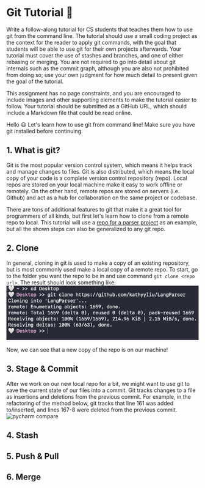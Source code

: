# Git Tutorial 👾

Write a follow-along tutorial for CS students that teaches them how to use git from the command line. The tutorial should use a small coding project as the context for the reader to apply git commands, with the goal that students will be able to use git for their own projects afterwards. Your tutorial must cover the use of stashes and branches, and one of either rebasing or merging. You are not required to go into detail about git internals such as the commit graph, although you are also not prohibited from doing so; use your own judgment for how much detail to present given the goal of the tutorial.

This assignment has no page constraints, and you are encouraged to include images and other supporting elements to make the tutorial easier to follow. Your tutorial should be submitted as a GitHub URL, which should include a Markdown file that could be read online.

Hello 😃 Let's learn how to use git from command line! Make sure you have git installed before continuing. 

## 1. What is git?

Git is the most popular version control system, which means it helps track and manage changes to files. 
Git is also distributed, which means the local copy of your code is a complete version control repository (repo). 
Local repos are stored on your local machine make it easy to work offline or remotely. 
On the other hand, remote repos are stored on servers (i.e. Github) and act as a hub for collaboration on the same project or codebase. 
  
There are tons of additional features to git that make it a great tool for programmers of all kinds, but first let's learn how to clone from a remote repo to local. 
This tutorial will use a [repo for a parser project](https://github.com/kathyyliu/LangParser) as an example, but all the shown steps can also be generalized to any git repo. 


## 2. Clone
  
In general, cloning in git is used to make a copy of an existing repository, but is most commonly used make a local copy of a remote repo.
To start, go to the folder you want the repo to be in and use command `git clone <repo url>`.
The result should look something like: 
![clone terminal](images/clone.png)

Now, we can see that a new copy of the repo is on our machine!

## 3. Stage & Commit
After we work on our new local repo for a bit, we might want to use git to save the current state of our files into a commit. 
Git tracks changes to a file as insertions and deletions from the previous commit.
For example, in the refactoring of the method below, git tracks that line 161 was added to/inserted, and lines 167-8 were deleted from the previous commit.
![pycharm compare](images/compare.png)
  




## 4. Stash

## 5. Push & Pull

## 6. Merge
